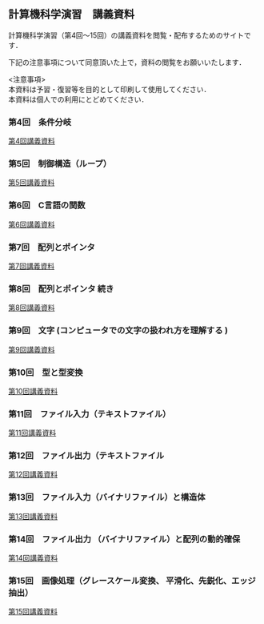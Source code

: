 ## 計算機科学演習　講義資料

計算機科学演習（第4回〜15回）の講義資料を閲覧・配布するためのサイトです．

下記の注意事項について同意頂いた上で，資料の閲覧をお願いいたします．

<注意事項>  
本資料は予習・復習等を目的として印刷して使用してください．  
本資料は個人での利用にとどめてください．  

### 第4回　条件分岐

[第4回講義資料](Ex01.md)

### 第5回　制御構造（ループ）

[第5回講義資料](Ex02.md)

### 第6回　C言語の関数

[第6回講義資料](Ex03.md)

### 第7回　配列とポインタ

[第7回講義資料](Ex04.md)

### 第8回　配列とポインタ 続き

[第8回講義資料](Ex05.md)

### 第9回　文字 (コンピュータでの文字の扱われ方を理解する )

[第9回講義資料](Ex06.md)

### 第10回　型と型変換

[第10回講義資料](Ex07.md)

### 第11回　ファイル入力（テキストファイル）

[第11回講義資料](Ex08.md)

### 第12回　ファイル出力（テキストファイル

[第12回講義資料](Ex09.md)

### 第13回　ファイル入力（バイナリファイル）と構造体

[第13回講義資料](Ex10.md)

### 第14回　ファイル出力 （バイナリファイル）と配列の動的確保

[第14回講義資料](Ex11.md)

### 第15回　画像処理（グレースケール変換、 平滑化、先鋭化、エッジ抽出）

[第15回講義資料](Ex12.md)
